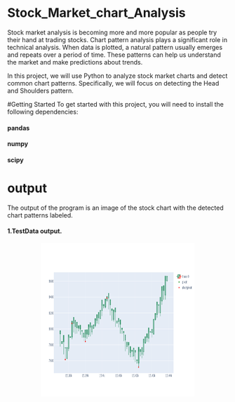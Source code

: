 # Stock_Market_chart_Analysis

Stock market analysis is becoming more and more popular as people try their hand at trading stocks. Chart pattern analysis plays a significant role in technical analysis. When data is plotted, a natural pattern usually emerges and repeats over a period of time. These patterns can help us understand the market and make predictions about trends.

In this project, we will use Python to analyze stock market charts and detect common chart patterns. Specifically, we will focus on detecting the Head and Shoulders pattern.

#Getting Started
To get started with this project, you will need to install the following dependencies:

#### pandas
#### numpy
#### scipy

# output

The output of the program is an image of the stock chart with the detected chart patterns labeled.

#### 1.TestData output.
<div align=center><img width="350" height="350" src="https://github.com/charmiiii02/Stock_Market_chart_Analysis/blob/main/TestDataplot.png"/></div>
